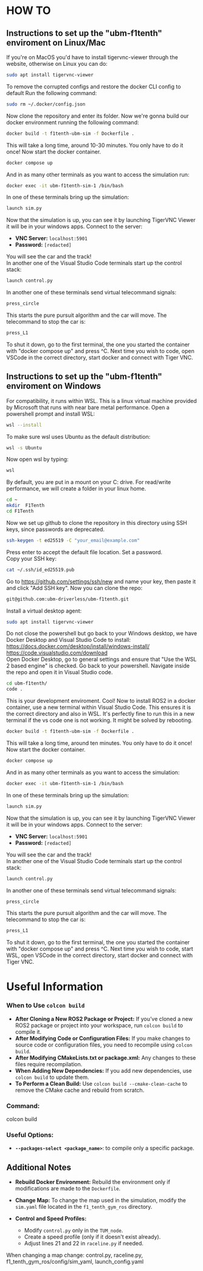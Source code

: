 # HOW TO
## Instructions to set up the "ubm-f1tenth" enviroment on Linux/Mac
If you're on MacOS you'd have to install tigervnc-viewer through the website, otherwise on Linux you can do:
```bash
sudo apt install tigervnc-viewer

```
To remove the corrupted configs and restore the docker CLI config to default
Run the following command:
```bash
sudo rm ~/.docker/config.json
```
Now clone the repository and enter its folder.
Now we're gonna build our docker environment running the following command:
```bash
docker build -t f1tenth-ubm-sim -f Dockerfile .
```
This will take a long time, around 10-30 minutes. You only have to do it once! Now start the docker container.
```bash
docker compose up
```
And in as many other terminals as you want to access the simulation run: 
```bash
docker exec -it ubm-f1tenth-sim-1 /bin/bash
```
In one of these terminals bring up the simulation:
```bash
launch sim.py
```
Now that the simulation is up, you can see it by launching TigerVNC Viewer it will be in your windows apps.
Connect to the server:
- **VNC Server:** `localhost:5901`
- **Password:** `[redacted]`  

You will see the car and the track!  
In another one of the Visual Studio Code terminals start up the control stack:
```bash
launch control.py
```
In another one of these terminals send virtual telecommand signals:
```bash
press_circle
```
This starts the pure pursuit algorithm and the car will move. The telecommand to stop the car is:
```bash
press_L1
```
To shut it down, go to the first terminal, the one you started the container with "docker compose up" and press ^C.
Next time you wish to code, open VSCode in the correct directory, start docker and connect with Tiger VNC.


## Instructions to set up the "ubm-f1tenth" enviroment on Windows
For compatibility, it runs within WSL. This is a linux virtual machine provided by Microsoft that runs with near bare metal performance.
Open a powershell prompt and install WSL:
```bash
wsl --install
```
To make sure wsl uses Ubuntu as the default distribution:
```bash
wsl -s Ubuntu
```
Now open wsl by typing:
```bash
wsl
```
By default, you are put in a mount on your C: drive. For read/write performance, we will create a folder in your linux home.
```bash
cd ~
mkdir  F1Tenth
cd F1Tenth
```
Now we set up github to clone the repository in this directory using SSH keys, since passwords are deprecated.
```bash
ssh-keygen -t ed25519 -C "your_email@example.com"
```
Press enter to accept the default file location.
Set a password.  
Copy your SSH key:
```bash
cat ~/.ssh/id_ed25519.pub
```
Go to https://github.com/settings/ssh/new and name your key, then paste it and click "Add SSH key".
Now you can clone the repo:
```bash
git@github.com:ubm-driverless/ubm-f1tenth.git
```
Install a virtual desktop agent:
```bash
sudo apt install tigervnc-viewer
```
Do not close the powershell but go back to your Windows desktop, we have Docker Desktop and Visual Studio Code to install:
https://docs.docker.com/desktop/install/windows-install/   
https://code.visualstudio.com/download  
Open Docker Desktop, go to general settings and ensure that "Use the WSL 2 based engine" is checked. Go back to your powershell.
Navigate inside the repo and open it in Visual Studio code.
```bash
cd ubm-f1tenth/
code .
```
This is your development enviroment. Cool! Now to install ROS2 in a docker container, use a new terminal within Visual Studio Code. This ensures it is the correct directory and also in WSL. It's perfectly fine to run this in a new terminal if the vs code one is not working. It might be solved by rebooting.
```bash
docker build -t f1tenth-ubm-sim -f Dockerfile .
```
This will take a long time, around ten minutes. You only have to do it once! Now start the docker container.
```bash
docker compose up
```
And in as many other terminals as you want to access the simulation: 
```bash
docker exec -it ubm-f1tenth-sim-1 /bin/bash
```
In one of these terminals bring up the simulation:
```bash
launch sim.py
```
Now that the simulation is up, you can see it by launching TigerVNC Viewer it will be in your windows apps.
Connect to the server:
- **VNC Server:** `localhost:5901`
- **Password:** `[redacted]`  

You will see the car and the track!  
In another one of the Visual Studio Code terminals start up the control stack:
```bash
launch control.py
```
In another one of these terminals send virtual telecommand signals:
```bash
press_circle
```
This starts the pure pursuit algorithm and the car will move. The telecommand to stop the car is:
```bash
press_L1
```
To shut it down, go to the first terminal, the one you started the container with "docker compose up" and press ^C.
Next time you wish to code, start WSL, open VSCode in the correct directory, start docker and connect with Tiger VNC.
# Useful Information

### When to Use `colcon build`
- **After Cloning a New ROS2 Package or Project:** If you’ve cloned a new ROS2 package or project into your workspace, run `colcon build` to compile it.
- **After Modifying Code or Configuration Files:** If you make changes to source code or configuration files, you need to recompile using `colcon build`.
- **After Modifying CMakeLists.txt or package.xml:** Any changes to these files require recompilation.
- **When Adding New Dependencies:** If you add new dependencies, use `colcon build` to update them.
- **To Perform a Clean Build:** Use `colcon build --cmake-clean-cache` to remove the CMake cache and rebuild from scratch.

### Command:

colcon build

### Useful Options:
- **`--packages-select <package_name>`**: to compile only a specific package.

## Additional Notes

- **Rebuild Docker Environment:** Rebuild the environment only if modifications are made to the `Dockerfile`.
  
- **Change Map:** To change the map used in the simulation, modify the `sim.yaml` file located in the `f1_tenth_gym_ros` directory.

- **Control and Speed Profiles:** 
  - Modify `control.py` only in the `TUM_node`.
  - Create a speed profile (only if it doesn't exist already).
  - Adjust lines 21 and 22 in `raceline.py` if needed.


When changing a map change: control.py, raceline.py, f1_tenth_gym_ros/config/sim_yaml, launch_config.yaml
